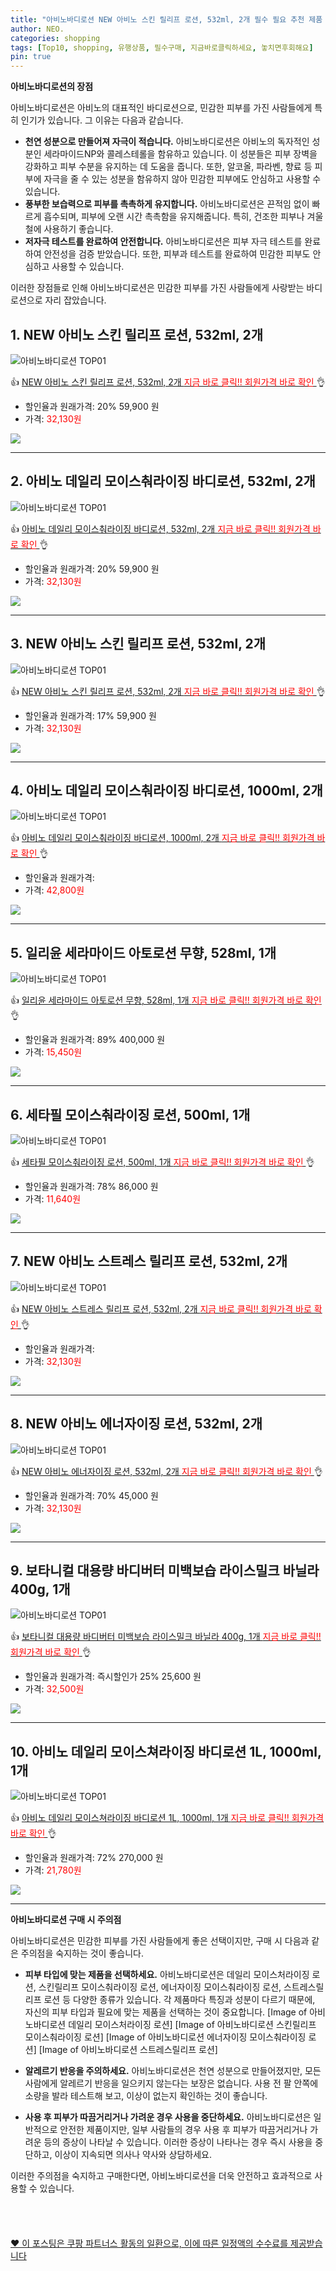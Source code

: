 ```yaml
---
title: "아비노바디로션 NEW 아비노 스킨 릴리프 로션, 532ml, 2개 필수 필요 추천 제품 비교 최저 가격 비교 장점 구매 후기 구매평"
author: NEO.
categories: shopping
tags: [Top10, shopping, 유행상품, 필수구매, 지금바로클릭하세요, 놓치면후회해요]
pin: true
---
```

**아비노바디로션의 장점**

아비노바디로션은 아비노의 대표적인 바디로션으로, 민감한 피부를 가진 사람들에게 특히 인기가 있습니다. 그 이유는 다음과 같습니다.

* **천연 성분으로 만들어져 자극이 적습니다.** 아비노바디로션은 아비노의 독자적인 성분인 세라마이드NP와 콜레스테롤을 함유하고 있습니다. 이 성분들은 피부 장벽을 강화하고 피부 수분을 유지하는 데 도움을 줍니다. 또한, 알코올, 파라벤, 향료 등 피부에 자극을 줄 수 있는 성분을 함유하지 않아 민감한 피부에도 안심하고 사용할 수 있습니다.
* **풍부한 보습력으로 피부를 촉촉하게 유지합니다.** 아비노바디로션은 끈적임 없이 빠르게 흡수되며, 피부에 오랜 시간 촉촉함을 유지해줍니다. 특히, 건조한 피부나 겨울철에 사용하기 좋습니다.
* **저자극 테스트를 완료하여 안전합니다.** 아비노바디로션은 피부 자극 테스트를 완료하여 안전성을 검증 받았습니다. 또한, 피부과 테스트를 완료하여 민감한 피부도 안심하고 사용할 수 있습니다.

이러한 장점들로 인해 아비노바디로션은 민감한 피부를 가진 사람들에게 사랑받는 바디로션으로 자리 잡았습니다.

   

## 1. NEW 아비노 스킨 릴리프 로션, 532ml, 2개

![아비노바디로션 TOP01](https://thumbnail7.coupangcdn.com/thumbnails/remote/490x490ex/image/vendor_inventory/62e3/fb024bb618f185e39f71fbadd2416707aaec57ad630fc974902419fb1a71.jpg)


👍 [NEW 아비노 스킨 릴리프 로션, 532ml, 2개 <font color=red> 지금 바로 클릭!! 회원가격 바로 확인 </font> ](https://link.coupang.com/re/AFFSDP?lptag=AF3617701&subid=GithubCoopas&pageKey=6718785388&traceid=V0-153&itemId=18037434272&vendorItemId=87286833691) 👌 


- 할인율과 원래가격: 20%  59,900   원
- 가격: <span style='color:red'>32,130원</span>

[![](/discount_price.png)](https://link.coupang.com/re/AFFSDP?lptag=AF3617701&subid=GithubCoopas&pageKey=6718785388&traceid=V0-153&itemId=18037434272&vendorItemId=87286833691)

---


   

## 2. 아비노 데일리 모이스춰라이징 바디로션, 532ml, 2개

![아비노바디로션 TOP01](https://thumbnail9.coupangcdn.com/thumbnails/remote/490x490ex/image/vendor_inventory/49be/0f0d8b8d814cbd731493b0e676c25c64a6c071d7219c63892db982e34ecd.jpg)


👍 [아비노 데일리 모이스춰라이징 바디로션, 532ml, 2개 <font color=red> 지금 바로 클릭!! 회원가격 바로 확인 </font> ](https://link.coupang.com/re/AFFSDP?lptag=AF3617701&subid=GithubCoopas&pageKey=104071&traceid=V0-153&itemId=19848691197&vendorItemId=87091682529) 👌 


- 할인율과 원래가격: 20%  59,900   원
- 가격: <span style='color:red'>32,130원</span>

[![](/discount_price.png)](https://link.coupang.com/re/AFFSDP?lptag=AF3617701&subid=GithubCoopas&pageKey=104071&traceid=V0-153&itemId=19848691197&vendorItemId=87091682529)

---


   

## 3. NEW 아비노 스킨 릴리프 로션, 532ml, 2개

![아비노바디로션 TOP01](https://thumbnail7.coupangcdn.com/thumbnails/remote/490x490ex/image/vendor_inventory/62e3/fb024bb618f185e39f71fbadd2416707aaec57ad630fc974902419fb1a71.jpg)


👍 [NEW 아비노 스킨 릴리프 로션, 532ml, 2개 <font color=red> 지금 바로 클릭!! 회원가격 바로 확인 </font> ](https://link.coupang.com/re/AFFSDP?lptag=AF3617701&subid=GithubCoopas&pageKey=6718785388&traceid=V0-153&itemId=18037434272&vendorItemId=87286833691) 👌 


- 할인율과 원래가격: 17%  59,900   원
- 가격: <span style='color:red'>32,130원</span>

[![](/discount_price.png)](https://link.coupang.com/re/AFFSDP?lptag=AF3617701&subid=GithubCoopas&pageKey=6718785388&traceid=V0-153&itemId=18037434272&vendorItemId=87286833691)

---


   

## 4. 아비노 데일리 모이스춰라이징 바디로션, 1000ml, 2개

![아비노바디로션 TOP01](https://thumbnail8.coupangcdn.com/thumbnails/remote/490x490ex/image/vendor_inventory/ff5c/9a2877c873950bd5abe048e2d9eee54c733190ac7335f36f7d4870e2faa0.png)


👍 [아비노 데일리 모이스춰라이징 바디로션, 1000ml, 2개 <font color=red> 지금 바로 클릭!! 회원가격 바로 확인 </font> ](https://link.coupang.com/re/AFFSDP?lptag=AF3617701&subid=GithubCoopas&pageKey=104071&traceid=V0-153&itemId=9353602327&vendorItemId=85076187132) 👌 


- 할인율과 원래가격: 
- 가격: <span style='color:red'>42,800원</span>

[![](/discount_price.png)](https://link.coupang.com/re/AFFSDP?lptag=AF3617701&subid=GithubCoopas&pageKey=104071&traceid=V0-153&itemId=9353602327&vendorItemId=85076187132)

---


   

## 5. 일리윤 세라마이드 아토로션 무향, 528ml, 1개

![아비노바디로션 TOP01](https://thumbnail6.coupangcdn.com/thumbnails/remote/490x490ex/image/retail/images/2977220283279792-57ee4bf6-57db-4561-8fed-d9181ec85777.jpg)


👍 [일리윤 세라마이드 아토로션 무향, 528ml, 1개 <font color=red> 지금 바로 클릭!! 회원가격 바로 확인 </font> ](https://link.coupang.com/re/AFFSDP?lptag=AF3617701&subid=GithubCoopas&pageKey=6936824598&traceid=V0-153&itemId=13311997229&vendorItemId=3335127002) 👌 


- 할인율과 원래가격: 89%  400,000   원
- 가격: <span style='color:red'>15,450원</span>

[![](/discount_price.png)](https://link.coupang.com/re/AFFSDP?lptag=AF3617701&subid=GithubCoopas&pageKey=6936824598&traceid=V0-153&itemId=13311997229&vendorItemId=3335127002)

---


   

## 6. 세타필 모이스춰라이징 로션, 500ml, 1개

![아비노바디로션 TOP01](https://thumbnail10.coupangcdn.com/thumbnails/remote/490x490ex/image/rs_quotation_api/u38gth7f/4dd9b982ec6f4a1984f6701ca3e3bfb4.png)


👍 [세타필 모이스춰라이징 로션, 500ml, 1개 <font color=red> 지금 바로 클릭!! 회원가격 바로 확인 </font> ](https://link.coupang.com/re/AFFSDP?lptag=AF3617701&subid=GithubCoopas&pageKey=7164345502&traceid=V0-153&itemId=19715897661&vendorItemId=85128497249) 👌 


- 할인율과 원래가격: 78%  86,000   원
- 가격: <span style='color:red'>11,640원</span>

[![](/discount_price.png)](https://link.coupang.com/re/AFFSDP?lptag=AF3617701&subid=GithubCoopas&pageKey=7164345502&traceid=V0-153&itemId=19715897661&vendorItemId=85128497249)

---


   

## 7. NEW 아비노 스트레스 릴리프 로션, 532ml, 2개

![아비노바디로션 TOP01](https://thumbnail7.coupangcdn.com/thumbnails/remote/490x490ex/image/vendor_inventory/260c/8a378df44b868b39830f794a2b622d56a488ccb7b9ba392faf0e7afbd021.jpg)


👍 [NEW 아비노 스트레스 릴리프 로션, 532ml, 2개 <font color=red> 지금 바로 클릭!! 회원가격 바로 확인 </font> ](https://link.coupang.com/re/AFFSDP?lptag=AF3617701&subid=GithubCoopas&pageKey=6885339024&traceid=V0-153&itemId=16513132917&vendorItemId=86622898651) 👌 


- 할인율과 원래가격: 
- 가격: <span style='color:red'>32,130원</span>

[![](/discount_price.png)](https://link.coupang.com/re/AFFSDP?lptag=AF3617701&subid=GithubCoopas&pageKey=6885339024&traceid=V0-153&itemId=16513132917&vendorItemId=86622898651)

---


   

## 8. NEW 아비노 에너자이징 로션, 532ml, 2개

![아비노바디로션 TOP01](https://thumbnail8.coupangcdn.com/thumbnails/remote/490x490ex/image/vendor_inventory/9caf/5c57cfd773f8a600323ed30a5b0680dba982fd3b10187b2007490dadba21.jpg)


👍 [NEW 아비노 에너자이징 로션, 532ml, 2개 <font color=red> 지금 바로 클릭!! 회원가격 바로 확인 </font> ](https://link.coupang.com/re/AFFSDP?lptag=AF3617701&subid=GithubCoopas&pageKey=6718780003&traceid=V0-153&itemId=15921296571&vendorItemId=87091691939) 👌 


- 할인율과 원래가격: 70%  45,000   원
- 가격: <span style='color:red'>32,130원</span>

[![](/discount_price.png)](https://link.coupang.com/re/AFFSDP?lptag=AF3617701&subid=GithubCoopas&pageKey=6718780003&traceid=V0-153&itemId=15921296571&vendorItemId=87091691939)

---


   

## 9. 보타니컬 대용량 바디버터 미백보습 라이스밀크 바닐라 400g, 1개

![아비노바디로션 TOP01](https://thumbnail8.coupangcdn.com/thumbnails/remote/490x490ex/image/vendor_inventory/4204/ac9c58bb7def77fde5c3be9051a2359635516a444740a471adb276a74f5d.jpg)


👍 [보타니컬 대용량 바디버터 미백보습 라이스밀크 바닐라 400g, 1개 <font color=red> 지금 바로 클릭!! 회원가격 바로 확인 </font> ](https://link.coupang.com/re/AFFSDP?lptag=AF3617701&subid=GithubCoopas&pageKey=327829058&traceid=V0-153&itemId=1048690927&vendorItemId=5513410574) 👌 


- 할인율과 원래가격: 즉시할인가 25%  25,600   원
- 가격: <span style='color:red'>32,500원</span>

[![](/discount_price.png)](https://link.coupang.com/re/AFFSDP?lptag=AF3617701&subid=GithubCoopas&pageKey=327829058&traceid=V0-153&itemId=1048690927&vendorItemId=5513410574)

---


   

## 10. 아비노 데일리 모이스쳐라이징 바디로션 1L, 1000ml, 1개

![아비노바디로션 TOP01](https://thumbnail8.coupangcdn.com/thumbnails/remote/490x490ex/image/vendor_inventory/04f2/0d933c460ecff636b6d3ce4d86c1b2dd5e582529e9815c6fdba2cf544046.jpg)


👍 [아비노 데일리 모이스쳐라이징 바디로션 1L, 1000ml, 1개 <font color=red> 지금 바로 클릭!! 회원가격 바로 확인 </font> ](https://link.coupang.com/re/AFFSDP?lptag=AF3617701&subid=GithubCoopas&pageKey=104071&traceid=V0-153&itemId=9372575596&vendorItemId=82011039942) 👌 


- 할인율과 원래가격: 72%  270,000   원
- 가격: <span style='color:red'>21,780원</span>

[![](/discount_price.png)](https://link.coupang.com/re/AFFSDP?lptag=AF3617701&subid=GithubCoopas&pageKey=104071&traceid=V0-153&itemId=9372575596&vendorItemId=82011039942)

---
**아비노바디로션 구매 시 주의점**

아비노바디로션은 민감한 피부를 가진 사람들에게 좋은 선택이지만, 구매 시 다음과 같은 주의점을 숙지하는 것이 좋습니다.

* **피부 타입에 맞는 제품을 선택하세요.** 아비노바디로션은 데일리 모이스처라이징 로션, 스킨릴리프 모이스춰라이징 로션, 에너자이징 모이스춰라이징 로션, 스트레스릴리프 로션 등 다양한 종류가 있습니다. 각 제품마다 특징과 성분이 다르기 때문에, 자신의 피부 타입과 필요에 맞는 제품을 선택하는 것이 중요합니다.
[Image of 아비노바디로션 데일리 모이스처라이징 로션]
[Image of 아비노바디로션 스킨릴리프 모이스춰라이징 로션]
[Image of 아비노바디로션 에너자이징 모이스춰라이징 로션]
[Image of 아비노바디로션 스트레스릴리프 로션]

* **알레르기 반응을 주의하세요.** 아비노바디로션은 천연 성분으로 만들어졌지만, 모든 사람에게 알레르기 반응을 일으키지 않는다는 보장은 없습니다. 사용 전 팔 안쪽에 소량을 발라 테스트해 보고, 이상이 없는지 확인하는 것이 좋습니다.

* **사용 후 피부가 따끔거리거나 가려운 경우 사용을 중단하세요.** 아비노바디로션은 일반적으로 안전한 제품이지만, 일부 사람들의 경우 사용 후 피부가 따끔거리거나 가려운 등의 증상이 나타날 수 있습니다. 이러한 증상이 나타나는 경우 즉시 사용을 중단하고, 이상이 지속되면 의사나 약사와 상담하세요.

이러한 주의점을 숙지하고 구매한다면, 아비노바디로션을 더욱 안전하고 효과적으로 사용할 수 있습니다.<br><br><br><br><br> [ ❤  이 포스팅은 쿠팡 파트너스 활동의 일환으로, 이에 따른 일정액의 수수료를 제공받습니다](https://link.coupang.com/a/bcEFyh)